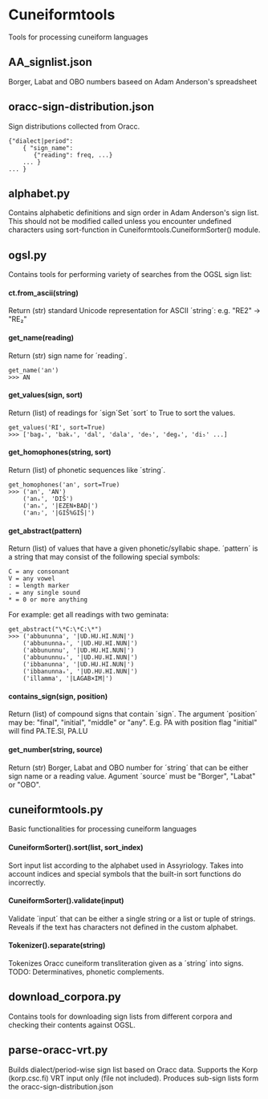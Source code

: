 # Cuneiformtools
Tools for processing cuneiform languages

## AA_signlist.json
Borger, Labat and OBO numbers baseed on Adam Anderson's spreadsheet

## oracc-sign-distribution.json
Sign distributions collected from Oracc.

    {"dialect|period":
        { "sign_name": 
           {"reading": freq, ...}
        ... }
    ... }

## alphabet.py

Contains alphabetic definitions and sign order in Adam Anderson's sign list. This should not be modified called unless you encounter undefined characters using sort-function in Cuneiformtools.CuneiformSorter() module.

## ogsl.py

Contains tools for performing variety of searches from the OGSL sign list:

#### ct.from_ascii(string)
Return (str) standard Unicode representation for ASCII ´string´: e.g. "RE2" -> "RE₂"

#### get_name(reading)
Return (str) sign name for ´reading´.

    get_name('an')
    >>> AN
    
#### get_values(sign, sort)
Return (list) of readings for ´sign´Set ´sort´ to True to sort the values.

    get_values('RI', sort=True)
    >>> ['bagₓ', 'bakₓ', 'dal', 'dala', 'de₅', 'degₓ', 'di₅' ...]
    
#### get_homophones(string, sort)              
Return (list) of phonetic sequences like ´string´. 

    get_homophones('an', sort=True)
    >>> ('an', 'AN')
        ('anₓ', 'DIŠ')
        ('anₓ', '|EZEN×BAD|')
        ('an₂', '|GIŠ%GIŠ|')

#### get_abstract(pattern)              
Return (list) of values that have a given phonetic/syllabic shape. ´pattern´ is a string that may consist of the following special symbols:

    C = any consonant
    V = any vowel
    : = length marker
    . = any single sound
    * = 0 or more anything

For example: get all readings with two geminata:
 
    get_abstract("\*C:\*C:\*") 
    >>> ('abbununna', '|UD.HU.HI.NUN|')
        ('abbununnaₓ', '|UD.HU.HI.NUN|')
        ('abbununnu', '|UD.HU.HI.NUN|')
        ('abbununnuₓ', '|UD.HU.HI.NUN|')
        ('ibbanunna', '|UD.HU.HI.NUN|')
        ('ibbanunnaₓ', '|UD.HU.HI.NUN|')
        ('illamma', '|LAGAB×IM|')

#### contains_sign(sign, position)   
Return (list) of compound signs that contain ´sign´. The argument ´position´ may be: "final", "initial", "middle" or "any". E.g. PA with position flag "initial" will find PA.TE.SI, PA.LU
    
#### get_number(string, source)        
Return (str) Borger, Labat and OBO number for ´string´ that can be either sign name or a reading value. Agument ´source´ must be "Borger", "Labat" or "OBO".

## cuneiformtools.py

Basic functionalities for processing cuneiform languages

#### CuneiformSorter().sort(list, sort_index)
Sort input list according to the alphabet used in Assyriology. Takes into account indices and special symbols that the built-in sort functions do incorrectly.

#### CuneiformSorter().validate(input)
Validate ´input´ that can be either a single string or a list or tuple of strings. Reveals if the text has characters not defined in the custom alphabet.

#### Tokenizer().separate(string)
Tokenizes Oracc cuneiform transliteration given as a ´string´ into signs. TODO: Determinatives, phonetic complements.

## download_corpora.py

Contains tools for downloading sign lists from different corpora and checking their contents against OGSL.

## parse-oracc-vrt.py

Builds dialect/period-wise sign list based on Oracc data. Supports the Korp (korp.csc.fi) VRT input only (file not included). Produces sub-sign lists form the oracc-sign-distribution.json

